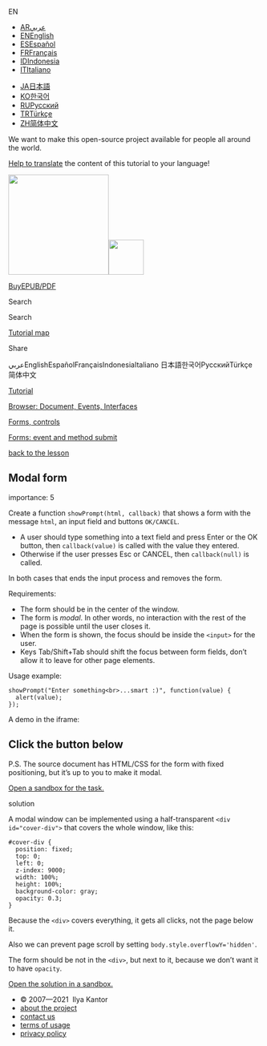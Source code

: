 EN

- <a href="https://ar.javascript.info/" class="supported-langs__link"><span class="supported-langs__brief">AR</span><span class="supported-langs__title">عربي</span></a>
- <a href="https://javascript.info/task/modal-dialog" class="supported-langs__link"><span class="supported-langs__brief">EN</span><span class="supported-langs__title">English</span></a>
- <a href="https://es.javascript.info/task/modal-dialog" class="supported-langs__link"><span class="supported-langs__brief">ES</span><span class="supported-langs__title">Español</span></a>
- <a href="https://fr.javascript.info/task/modal-dialog" class="supported-langs__link"><span class="supported-langs__brief">FR</span><span class="supported-langs__title">Français</span></a>
- <a href="https://id.javascript.info/" class="supported-langs__link"><span class="supported-langs__brief">ID</span><span class="supported-langs__title">Indonesia</span></a>
- <a href="https://it.javascript.info/task/modal-dialog" class="supported-langs__link"><span class="supported-langs__brief">IT</span><span class="supported-langs__title">Italiano</span></a>

<!-- -->

- <a href="https://ja.javascript.info/task/modal-dialog" class="supported-langs__link"><span class="supported-langs__brief">JA</span><span class="supported-langs__title">日本語</span></a>
- <a href="https://ko.javascript.info/" class="supported-langs__link"><span class="supported-langs__brief">KO</span><span class="supported-langs__title">한국어</span></a>
- <a href="https://learn.javascript.ru/task/modal-dialog" class="supported-langs__link"><span class="supported-langs__brief">RU</span><span class="supported-langs__title">Русский</span></a>
- <a href="https://tr.javascript.info/" class="supported-langs__link"><span class="supported-langs__brief">TR</span><span class="supported-langs__title">Türkçe</span></a>
- <a href="https://zh.javascript.info/task/modal-dialog" class="supported-langs__link"><span class="supported-langs__brief">ZH</span><span class="supported-langs__title">简体中文</span></a>

We want to make this open-source project available for people all around the world.

[Help to translate](https://javascript.info/translate) the content of this tutorial to your language!

<a href="/" class="sitetoolbar__link sitetoolbar__link_logo"><img src="/img/sitetoolbar__logo_en.svg" class="sitetoolbar__logo sitetoolbar__logo_normal" role="presentation" width="200" /><img src="/img/sitetoolbar__logo_small_en.svg" class="sitetoolbar__logo sitetoolbar__logo_small" role="presentation" width="70" /></a>

<a href="/ebook" class="buy-book-button"><span class="buy-book-button__extra-text">Buy</span>EPUB/PDF</a>

Search

Search

<a href="/tutorial/map" class="map"><span class="map__text">Tutorial map</span></a>

<span class="share-icons__title">Share</span><a href="https://twitter.com/share?url=https%3A%2F%2Fjavascript.info%2Ftask%2Fmodal-dialog" class="share share_tw"></a><a href="https://www.facebook.com/sharer/sharer.php?s=100&amp;p%5Burl%5D=https%3A%2F%2Fjavascript.info%2Ftask%2Fmodal-dialog" class="share share_fb"></a>

عربيEnglishEspañolFrançaisIndonesiaItaliano 日本語한국어РусскийTürkçe 简体中文

<a href="/" class="breadcrumbs__link"><span class="breadcrumbs__hidden-text">Tutorial</span></a>

<a href="/ui" class="breadcrumbs__link"><span>Browser: Document, Events, Interfaces</span></a>

<a href="/forms-controls" class="breadcrumbs__link"><span>Forms, controls</span></a>

<a href="/forms-submit" class="breadcrumbs__link"><span>Forms: event and method submit</span></a>

<a href="/forms-submit" class="task-single__back"><span>back to the lesson</span></a>

## Modal form

<span class="task__importance" title="How important is the task, from 1 to 5">importance: 5</span>

Create a function `showPrompt(html, callback)` that shows a form with the message `html`, an input field and buttons `OK/CANCEL`.

- A user should type something into a text field and press <span class="kbd shortcut">Enter</span> or the OK button, then `callback(value)` is called with the value they entered.
- Otherwise if the user presses <span class="kbd shortcut">Esc</span> or CANCEL, then `callback(null)` is called.

In both cases that ends the input process and removes the form.

Requirements:

- The form should be in the center of the window.
- The form is _modal_. In other words, no interaction with the rest of the page is possible until the user closes it.
- When the form is shown, the focus should be inside the `<input>` for the user.
- Keys <span class="kbd shortcut">Tab</span>/<span class="kbd shortcut">Shift<span class="shortcut__plus">+</span>Tab</span> should shift the focus between form fields, don’t allow it to leave for other page elements.

Usage example:

    showPrompt("Enter something<br>...smart :)", function(value) {
      alert(value);
    });

A demo in the iframe:

## Click the button below

P.S. The source document has HTML/CSS for the form with fixed positioning, but it’s up to you to make it modal.

[Open a sandbox for the task.](https://plnkr.co/edit/uZtz29nBZSMuAixB?p=preview)

solution

A modal window can be implemented using a half-transparent `<div id="cover-div">` that covers the whole window, like this:

    #cover-div {
      position: fixed;
      top: 0;
      left: 0;
      z-index: 9000;
      width: 100%;
      height: 100%;
      background-color: gray;
      opacity: 0.3;
    }

Because the `<div>` covers everything, it gets all clicks, not the page below it.

Also we can prevent page scroll by setting `body.style.overflowY='hidden'`.

The form should be not in the `<div>`, but next to it, because we don’t want it to have `opacity`.

[Open the solution in a sandbox.](https://plnkr.co/edit/RYj0BZzi9FSEyTy0?p=preview)

- © 2007—2021  Ilya Kantor
- <a href="/about" class="page-footer__link">about the project</a>
- <a href="/about#contact-us" class="page-footer__link">contact us</a>
- <a href="/terms" class="page-footer__link">terms of usage</a>
- <a href="/privacy" class="page-footer__link">privacy policy</a>
